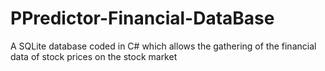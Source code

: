 # PPredictor-Financial-DataBase
A SQLite database coded in C# which allows the gathering of the financial data of stock prices on the stock market 
